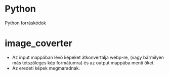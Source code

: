 # Python
Python forráskódok

# image_coverter
* Az input mappában lévő képeket átkonvertálja webp-re, (vagy bármilyen más tetszőleges kép formátumra) és az output mappába menti őket.
* Az eredeti képek megmaradnak.
